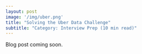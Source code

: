 ```yaml
---
layout: post
image: '/img/uber.png'
title: "Solving the Uber Data Challenge"
subtitle: "Category: Interview Prep (10 min read)"
---
```


Blog post coming soon.
